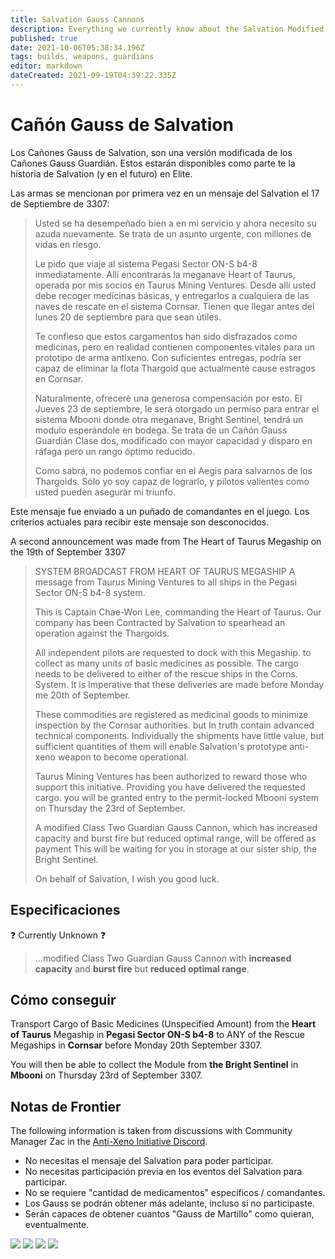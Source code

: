 ```yaml
---
title: Salvation Gauss Cannons
description: Everything we currently know about the Salvation Modified Guardian Gauss Cannons
published: true
date: 2021-10-06T05:38:34.196Z
tags: builds, weapons, guardians
editor: markdown
dateCreated: 2021-09-19T04:39:22.335Z
---
```


# Cañón Gauss de Salvation
Los Cañones Gauss de Salvation, son una versión modificada de los Cañones Gauss Guardián. Estos estarán disponibles como parte te la historia de Salvation (y en el futuro) en Elite.

Las armas se mencionan por primera vez en un mensaje del Salvation el 17 de Septiembre de 3307:

> Usted se ha desempeñado bien a en mi servicio y ahora necesito su azuda nuevamente. Se trata de un asunto urgente, con millones de vidas en riesgo. 
> 
> Le pido que viaje al sistema Pegasi Sector ON-S b4-8 inmediatamente. Allí encontrarás la meganave Heart of Taurus, operada por mis socios en Taurus Mining Ventures. Desde allí usted debe recoger medicinas básicas, y entregarlos a cualquiera de las naves de rescate en el sistema Cornsar. Tienen que llegar antes del lunes 20 de septiembre para que sean útiles.
> 
> Te confieso que estos cargamentos han sido disfrazados como medicinas, pero en realidad contienen componentes vitales para un prototipo de arma antixeno. Con suficientes entregas, podría ser capaz de eliminar la flota Thargoid que actualmente cause estragos en Cornsar.
> 
> Naturalmente, ofreceré una generosa compensación por esto. El Jueves 23 de septiembre, le será otorgado un permiso para entrar el sistema Mbooni donde otra meganave, Bright Sentinel, tendrá un modulo esperándole en bodega. Se trata de un Cañón Gauss Guardián Clase dos, modificado con mayor capacidad y disparo en ráfaga pero un rango óptimo reducido.
> 
> Como sabrá, no podemos confiar en el Aegis para salvarnos de los Thargoids. Sólo yo soy capaz de lograrlo, y pilotos valientes como usted pueden asegurar mi triunfo.

Este mensaje fue enviado a un puñado de comandantes en el juego. Los criterios actuales para recibir este mensaje son desconocidos.

A second announcement was made from The Heart of Taurus Megaship on the 19th of September 3307

> SYSTEM BROADCAST FROM HEART OF TAURUS MEGASHIP A message from Taurus Mining Ventures to all ships in the Pegasi Sector ON-S b4-8 system.
> 
> This is Captain Chae-Won Lee, commanding the Heart of Taurus. Our company has been Contracted by Salvation to spearhead an operation against the Thargoids.
> 
> All independent pilots are requested to dock with this Megaship. to collect as many units of basic medicines as possible. The cargo needs to be delivered to either of the rescue ships in the Corns. System. It is Imperative that these deliveries are made before Monday me 20th of September.
> 
> These commodities are registered as medicinal goods to minimize inspection by the Cornsar authorities. but In truth contain advanced technical components. Individually the shipments have little value, but sufficient quantities of them will enable Salvation's prototype anti-xeno weapon to become operational.
> 
> Taurus Mining Ventures has been authorized to reward those who support this initiative. Providing you have delivered the requested cargo. you will be granted entry to the permit-locked Mbooni system on Thursday the 23rd of September.
> 
> A modified Class Two Guardian Gauss Cannon, which has increased capacity and burst fire but reduced optimal range, will be offered as payment This will be waiting for you in storage at our sister ship, the Bright Sentinel.
> 
> On behalf of Salvation, I wish you good luck.

## Especificaciones

❓ Currently Unknown ❓

> ...modified Class Two Guardian Gauss Cannon with **increased capacity** and **burst fire** but **reduced optimal range**.

## Cómo conseguir

Transport Cargo of Basic Medicines (Unspecified Amount) from the **Heart of Taurus** Megaship in **Pegasi Sector ON-S b4-8** to ANY of the Rescue Megaships in **Cornsar** before Monday 20th September 3307.

You will then be able to collect the Module from **the Bright Sentinel** in **Mbooni** on Thursday 23rd of September 3307.

## Notas de Frontier

The following information is taken from discussions with Community Manager Zac in the [Anti-Xeno Initiative Discord](https://discord.gg/bqmDxdm).

- No necesitas el mensaje del Salvation para poder participar.
- No necesitas participación previa en los eventos del Salvation para participar.
- No se requiere "cantidad de medicamentos" específicos / comandantes.
- Los Gauss se podrán obtener más adelante, incluso si no participaste.
- Serán capaces de obtener cuantos "Gauss de Martillo" como quieran, eventualmente.

![](https://cdn.discordapp.com/attachments/625989888432537611/888450639967965184/unknown.png) ![](https://cdn.discordapp.com/attachments/625989888432537611/888450754115952650/unknown.png) ![](https://cdn.discordapp.com/attachments/625989888432537611/888450900094517308/unknown.png) ![](https://cdn.discordapp.com/attachments/625989888432537611/888451081028390942/unknown.png)